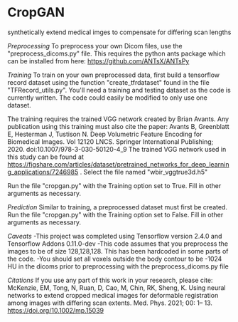 # CropGAN
synthetically extend medical imges to compensate for differing scan lengths

*Preprocessing*
To preprocess your own Dicom files, use the "preprocess_dicoms.py" file.  This requires the python ants package which can be installed from here: https://github.com/ANTsX/ANTsPy

*Training*
To train on your own preprocessed data, first build a tensorflow record dataset using the function "create_tfrdataset" found in the file "TFRecord_utils.py".  You'll need a training and testing dataset as the code is currently written.  The code could easily be modified to only use one dataset.

The training requires the trained VGG network created by Brian Avants.  Any publication using this training must also cite the paper: 
Avants B, Greenblatt E, Hesterman J, Tustison N. Deep Volumetric Feature Encoding for Biomedical Images. Vol 12120 LNCS. Springer International Publishing; 2020. doi:10.1007/978-3-030-50120-4_9
The trained VGG network used in this study can be found at https://figshare.com/articles/dataset/pretrained_networks_for_deep_learning_applications/7246985 . Select the file named "wbir_vggtrue3d.h5"

Run the file "cropgan.py" with the Training option set to True. Fill in other arguments as necessary.

*Prediction*
Similar to training, a preprocessed dataset must first be created.
Run the file "cropgan.py" with the Training option set to False. Fill in other arguments as necessary.

*Caveats*
-This project was completed using Tensorflow version 2.4.0 and Tensorflow Addons 0.11.0-dev
-This code assumes that you preprocess the images to be of size 128,128,128.  This has been hardcoded in some parts of the code.
-You should set all voxels outside the body contour to be -1024 HU in the dicoms prior to preprocessing with the preprocess_dicoms.py file

*Citations*
If you use any part of this work in your research, please cite: McKenzie, EM, Tong, N, Ruan, D, Cao, M, Chin, RK, Sheng, K. Using neural networks to extend cropped medical images for deformable registration among images with differing scan extents. Med. Phys. 2021; 00: 1– 13. https://doi.org/10.1002/mp.15039

